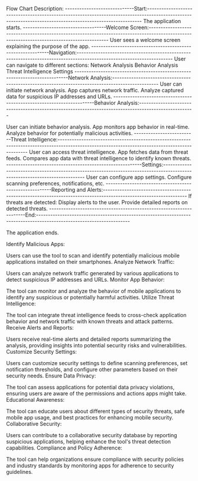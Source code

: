 Flow Chart Description:
-----------------------------Start:----------------------------------------------------------------------------------------------------------------------------------------------------------
The application starts.
-----------------------------------Welcome Screen:-------------------------------------------------------------------------------------------------------------------------------------------
User sees a welcome screen explaining the purpose of the app.
------------------------------------------------------------Navigation:----------------------------------------------------------------------------------------------------------------------
User can navigate to different sections:
Network Analysis
Behavior Analysis
Threat Intelligence
Settings
---------------------------------------------------------------------------Network Analysis:-------------------------------------------------------------------------------------------------
User can initiate network analysis.
App captures network traffic.
Analyze captured data for suspicious IP addresses and URLs.
----------------------------------------------------------------------Behavior Analysis:-----------------------------------------------------------------------------------------------------

User can initiate behavior analysis.
App monitors app behavior in real-time.
Analyze behavior for potentially malicious activities.
--------------------------Threat Intelligence:-----------------------------------------------------------------------------------------------------------------------------------------------
User can access threat intelligence.
App fetches data from threat feeds.
Compares app data with threat intelligence to identify known threats.
---------------------------------------------------------Settings:---------------------------------------------------------------------------------------------------------------------------
User can configure app settings.
Configure scanning preferences, notifications, etc.
-------------------------------------------------------Reporting and Alerts:-----------------------------------------------------------------------------------------------------------------
If threats are detected:
Display alerts to the user.
Provide detailed reports on detected threats.
--------------------------------------------------------------------End:---------------------------------------------------------------------------------------------------------------------

The application ends.



Identify Malicious Apps:

Users can use the tool to scan and identify potentially malicious mobile applications installed on their smartphones.
Analyze Network Traffic:

Users can analyze network traffic generated by various applications to detect suspicious IP addresses and URLs.
Monitor App Behavior:

The tool can monitor and analyze the behavior of mobile applications to identify any suspicious or potentially harmful activities.
Utilize Threat Intelligence:

The tool can integrate threat intelligence feeds to cross-check application behavior and network traffic with known threats and attack patterns.
Receive Alerts and Reports:

Users receive real-time alerts and detailed reports summarizing the analysis, providing insights into potential security risks and vulnerabilities.
Customize Security Settings:

Users can customize security settings to define scanning preferences, set notification thresholds, and configure other parameters based on their security needs.
Ensure Data Privacy:

The tool can assess applications for potential data privacy violations, ensuring users are aware of the permissions and actions apps might take.
Educational Awareness:

The tool can educate users about different types of security threats, safe mobile app usage, and best practices for enhancing mobile security.
Collaborative Security:

Users can contribute to a collaborative security database by reporting suspicious applications, helping enhance the tool's threat detection capabilities.
Compliance and Policy Adherence:

The tool can help organizations ensure compliance with security policies and industry standards by monitoring apps for adherence to security guidelines.
